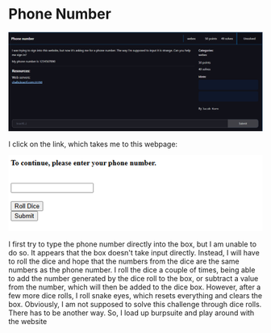 # Phone Number
![](../images/phone-number-part-1.png)

I click on the link, which takes me to this webpage:

![](../images/phone-number-part-2.png)

I first try to type the phone number directly into the box, but I am unable to do so. It appears that the box doesn't take input directly. Instead, I will have to roll the dice and hope that the numbers from the dice are the same numbers as the phone number. I roll the dice a couple of times, being able to add the number generated by the dice roll to the box, or subtract a value from the number, which will then be added to the dice box. However, after a few more dice rolls, I roll snake eyes, which resets everything and clears the box. Obviously, I am not supposed to solve this challenge through dice rolls. There has to be another way. So, I load up burpsuite and play around with the website 
